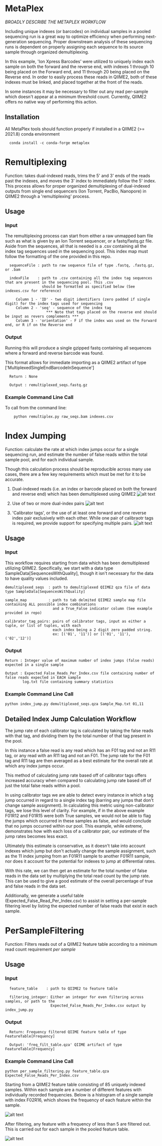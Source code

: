 # MetaPlex

*BROADLY DESCRIBE THE METAPLEX WORKFLOW*

Including unique indexes (or barcodes) on individual samples in a pooled sequencing run is a great way to optimize
efficiency when performing next-generation sequencing. Proper downstream analysis of these sequencing runs is dependent
on properly assigning each sequence to its source sample through organized demultiplexing.

In this example, 'Ion Xpress Barcodes' were utilized to uniquely index each sample on both the forward and the reverse
end, with indexes 1 through 10 being placed on the Forward end, and 11 through 20 being placed on the Reverse end. In
order to easily process these reads in QIIME2, both of these indexes must be linked, and placed together at the front of
the reads.

In some instances it may be necessary to filter out any read per-sample which doesn't appear at a minimum threshold
count. Currently, QIIME2 offers no native way of performing this action.

## Installation

All MetaPlex tools should function properly if installed in a QIIME2 (>= 2021.8) conda environment

      conda install -c conda-forge metaplex

# Remultiplexing

Function: takes dual-indexed reads, trims the 5' and 3' ends of the reads past the indexes, and moves the 3' index to
immediately follow the 5' index. 
This process allows for proper organized demultiplexing of dual-indexed outputs from
single end sequencers (Ion Torrent, PacBio, Nanopore) in QIIME2 through a 'remultiplexing' process.

## Usage

### Input

The remultiplexing process can start from either a raw unmapped bam file such as what is given by an Ion Torrent
sequencer, or a fastq/fastq.gz file. Aside from the sequences, all that is needed is a .csv containing all the index tag
sequences used in the sequencing pool. This index map must follow the formatting of the one provided in this repo.

      sequenceFile : path to raw sequence file of type .fastq, .fastq.gz, or .bam

      indexFile    : path to .csv containing all the index tag sequences that are present in the sequencing pool. This .csv
                     should be formatted as specified below (See indexes.csv for reference)

         Column 1 - 'ID' - two digit identifiers (zero padded if single digit) for the index tags used for sequencing
         Column 2 - 'seq' - sequence of the index tag
                       *** Note that tags placed on the reverse end should be input as revers complements ***
         Column 3 - 'orientation' - F if the index was used on the Forward end, or R if on the Reverse end 

### Output

Running this will produce a single gzipped fastq containing all sequences where a forward and reverse barcode was found.

This format allows for immediate importing as a QIIME2 artifact of type ['MultiplexedSingleEndBarcodeInSequence']

      Return : None 

      Output : remultiplexed_seqs.fastq.gz

### Example Command Line Call

To call from the command line:

        python remultiplex.py raw_seqs.bam indexes.csv

# Index Jumping

Function: calculate the rate at which index jumps occur for a single sequencing run, and estimate the number of false 
reads within the total sample pool, and for each individual sample.

Though this calculation process should be reproducible across many use cases, there are a few key requirements which 
must be met for it to be accurate.

1. Dual-indexed reads (i.e. an index or barcode placed on both the forward and reverse end) which has been demultiplexed
   using QIIME2
   ![alt text](https://github.com/NGabry/MetaPlex/blob/main/images/single_dual_index.png?raw=true)

2. Use of two or more dual-index pairs
   ![alt text](https://github.com/NGabry/MetaPlex/blob/main/images/two_dual_index.png?raw=true)

3. 'Calibrator tags', or the use of at least one forward and one reverse index pair exclusively with each other. While
   one pair of calibraotr tags is required, we provide support for specifying multiple pairs.
   ![alt text](https://github.com/NGabry/MetaPlex/blob/main/images/full_map_trim.png?raw=true)

## Usage

### Input

This workflow requires starting from data which has been demultiplexed utilizing QIIME2. Specifically, we start with a
data type SampleData[SequencesWithQuality], though it isn't necessary for the data to have quality values included.

    demultiplexed_seqs  : path to demultiplexed QIIME2 qza file of data type SampleData[SequencesWithQuality]

    sample_map          : path to tab delmited QIIME2 sample map file containing ALL possible index combinations
                          and a True_False indicator column (See example provided in repo)

    calibrator_tag_pairs: pairs of calibrator tags, input as either a tuple, or list of tuples, with each
                          each index being a 2 digit zero padded string.
                          ex: [('01', '11')] or [('01', '11'), ('02','12')]

### Output

    Return : Integer value of maximum number of index jumps (false reads) expected in a single sample

    Output : Expected_False_Reads_Per_Index.csv file containing number of false reads expected in EACH sample
            log.txt file containing summary statistics

### Example Command Line Call

    python index_jump.py demultiplexed_seqs.qza Sample_Map.txt 01,11

## Detailed Index Jump Calculation Workflow

The jump rate of each calibrator tag is calculated by taking the false reads with that tag, and dividing them by the
total number of that tag present in the pool.

In this instance a false read is any read which has an F01 tag and not an R11 tag, or any read with an R11 tag and not
an F01. The jump rate for the F01 tag and R11 tag are then averaged as a best estimate for the overall rate at which any
index jumps occur.

This method of calculating jump rate based off of calibrator tags offers increased accuracy when compared to calculating
jump rate based off of just the total false reads within a pool.

In using calibrator tags we are able to detect every instance in which a tag jump occurred in regard to a single index
tag (barring any jumps that don't change sample assignment). In calculating this metric using non-calibrator tags, we
lose this level of clarity. For example, if in the above example F01R12 and F01R15 were both True samples, we would not
be able to flag the jumps which occurred in these samples as false, and would conclude that no jumps occurred within our
pool. This example, while extreme, demonstrates how with each loss of a calibrator pair, our estimate of the jump rates
becomes less exact.

Ultimately this estimate is conservative, as it doesn't take into account indexes which jump but don't actually change
the sample assignment, such as the 11 index jumping from an F01R11 sample to another F01R11 sample, nor does it account
for the potential for indexes to jump at differential rates.

With this rate, we can then get an estimate for the total number of false reads in the data set by multiplying the total
read count by the jump rate. This can be used to give a good estimate of the overall percentage of true and false reads
in the data set.

Additionally, we generate a useful table (Expected_False_Read_Per_Index.csv) to assist in setting a per-sample filtering
level by listing the expected number of false reads that exist in each sample.

# PerSampleFiltering

Function: Filters reads out of a QIIME2 feature table according to a minimum read count requirement *per sample*

## Usage

### Input

      feature_table    : path to QIIME2 to feature table 

      filtering_integer: Either an integer for even filtering across samples, or path to the 
                         Expected_False_Reads_Per_Index.csv output by index_jump.py

### Output

      Return: Frequency filtered QIIME feature table of type FeatureTable[Frequency]

      Output: 'freq_filt_table.qza' QIIME artifact of type FeatureTable[Frequency]

### Example Command Line Call

    python per_sample_filtering.py feature_table.qza Expected_False_Reads_Per_Index.csv

Starting from a QIIME2 feature table consisting of 85 uniquely indexed samples. Within each sample are a number
of different features with individually recorded frequencies. Below is a histogram of a single sample with index F02R16,
which shows the frequency of each feature within the sample.

![alt text](https://github.com/NGabry/MetaPlex/blob/main/images/pre_filter.png?raw=true)

After filtering, any feature with a frequency of less than 5 are filtered out.
This is carried out for each sample in the pooled feature table.

![alt text](https://github.com/NGabry/MetaPlex/blob/main/images/post_filter.png?raw=true)
